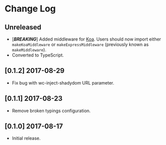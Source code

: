 # Change Log

## Unreleased
* [***BREAKING***] Added middleware for [Koa](https://koajs.com/). Users should
  now import either `makeKoaMiddleware` or `makeExpressMiddleware` (previously
  known as `makeMiddleware`).
* Converted to TypeScript.

## [0.1.2] 2017-08-29
* Fix bug with wc-inject-shadydom URL parameter.

## [0.1.1] 2017-08-23
* Remove broken typings configuration.

## [0.1.0] 2017-08-17
* Initial release.
